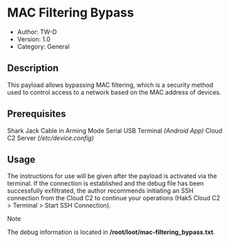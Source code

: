 # MAC Filtering Bypass

- Author:        TW-D
- Version:       1.0
- Category:      General

## Description

This payload allows bypassing MAC filtering, which is a security method used to control access to a network based on the MAC address of devices.

## Prerequisites

Shark Jack Cable in Arming Mode
Serial USB Terminal *(Android App)*
Cloud C2 Server *(/etc/device.config)*

## Usage

The instructions for use will be given after the payload is activated via the terminal.
If the connection is established and the debug file has been successfully exfiltrated, the author recommends initiating an SSH connection from the Cloud C2 to continue your operations (Hak5 Cloud C2 > Terminal > Start SSH Connection).

> [!NOTE]
> The debug information is located in **/root/loot/mac-filtering_bypass.txt**.
